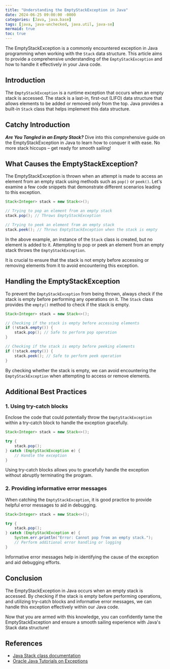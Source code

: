 ```yaml
---
title: "Understanding the EmptyStackException in Java"
date: 2024-06-25 09:00:00 -0000
categories: [Java, java.base]
tags: [java, java-unchecked, java.util, java-se]
mermaid: true
toc: true
---
```



The EmptyStackException is a commonly encountered exception in Java programming when working with the `Stack` data structure. This article aims to provide a comprehensive understanding of the `EmptyStackException` and how to handle it effectively in your Java code.

## Introduction
The `EmptyStackException` is a runtime exception that occurs when an empty stack is accessed. The stack is a last-in, first-out (LIFO) data structure that allows elements to be added or removed only from the top. Java provides a built-in `Stack` class that helps implement this data structure.

## Catchy Introduction

***Are You Tangled in an Empty Stack?*** Dive into this comprehensive guide on the EmptyStackException in Java to learn how to conquer it with ease. No more stack hiccups – get ready for smooth sailing!

## What Causes the EmptyStackException?
The EmptyStackException is thrown when an attempt is made to access an element from an empty stack using methods such as `pop()` or `peek()`. Let's examine a few code snippets that demonstrate different scenarios leading to this exception.

```java
Stack<Integer> stack = new Stack<>();

// Trying to pop an element from an empty stack
stack.pop(); // Throws EmptyStackException

// Trying to peek an element from an empty stack
stack.peek(); // Throws EmptyStackException when the stack is empty
```

In the above example, an instance of the `Stack` class is created, but no element is added to it. Attempting to pop or peek an element from an empty stack throws the `EmptyStackException`.

It is crucial to ensure that the stack is not empty before accessing or removing elements from it to avoid encountering this exception.

## Handling the EmptyStackException
To prevent the `EmptyStackException` from being thrown, always check if the stack is empty before performing any operations on it. The `Stack` class provides the `empty()` method to check if the stack is empty.

```java
Stack<Integer> stack = new Stack<>();

// Checking if the stack is empty before accessing elements
if (!stack.empty()) {
    stack.pop(); // Safe to perform pop operation
}

// Checking if the stack is empty before peeking elements
if (!stack.empty()) {
    stack.peek(); // Safe to perform peek operation
}
```

By checking whether the stack is empty, we can avoid encountering the `EmptyStackException` when attempting to access or remove elements.

## Additional Best Practices

### 1. Using try-catch blocks
Enclose the code that could potentially throw the `EmptyStackException` within a try-catch block to handle the exception gracefully.

```java
Stack<Integer> stack = new Stack<>();

try {
    stack.pop();
} catch (EmptyStackException e) {
    // Handle the exception
}
```

Using try-catch blocks allows you to gracefully handle the exception without abruptly terminating the program.

### 2. Providing informative error messages
When catching the `EmptyStackException`, it is good practice to provide helpful error messages to aid in debugging.

```java
Stack<Integer> stack = new Stack<>();

try {
    stack.pop();
} catch (EmptyStackException e) {
    System.err.println("Error: Cannot pop from an empty stack.");
    // Perform additional error handling or logging
}
```

Informative error messages help in identifying the cause of the exception and aid debugging efforts.

## Conclusion
The EmptyStackException in Java occurs when an empty stack is accessed. By checking if the stack is empty before performing operations, and utilizing try-catch blocks and informative error messages, we can handle this exception effectively within our Java code.

Now that you are armed with this knowledge, you can confidently tame the EmptyStackException and ensure a smooth sailing experience with Java's Stack data structure!

## References
- [Java Stack class documentation](https://docs.oracle.com/en/java/javase/14/docs/api/java.base/java/util/Stack.html)
- [Oracle Java Tutorials on Exceptions](https://docs.oracle.com/javase/tutorial/essential/exceptions/)